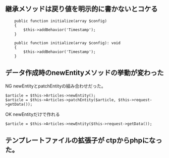 ## 継承メソッドは戻り値を明示的に書かないとコケる
```
    public function initialize(array $config)
    {
        $this->addBehavior('Timestamp');
    }
```
```
    public function initialize(array $config): void
    {
        $this->addBehavior('Timestamp');
    }
```

## データ作成時のnewEntityメソッドの挙動が変わった

NG newEntityとpatchEntityの組み合わせだった。
```
$article = $this->Articles->newEntity();
$article = $this->Articles->patchEntity($article, $this->request->getData());
```
OK newEntityだけで作れる
```
$article = $this->Articles->newEntity($this->request->getData());
```

## テンプレートファイルの拡張子が ctpからphpになった。
